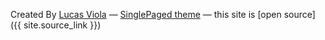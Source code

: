 

Created By [Lucas Viola](http://lucasviola.github.io)
&mdash;
[SinglePaged theme](https://github.com/t413/SinglePaged)
&mdash;
this site is [open source]({{ site.source_link }})

